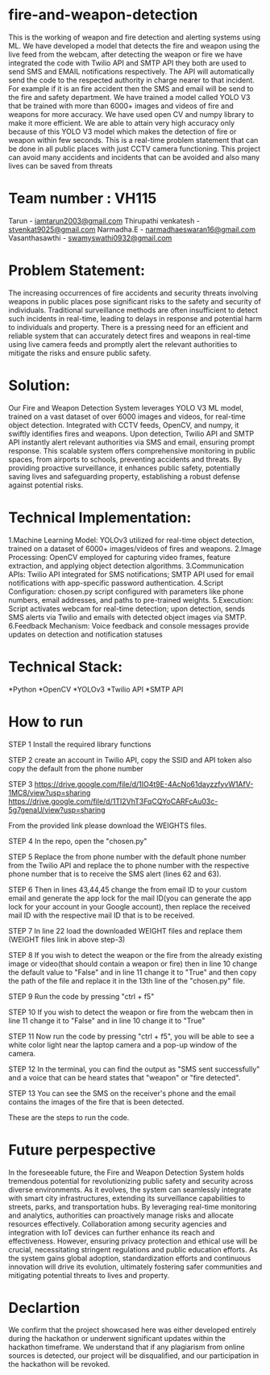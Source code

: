 # fire-and-weapon-detection
This is the working of weapon and fire detection and alerting systems using ML. We have developed a model that detects the fire and weapon using the live feed from the webcam, after detecting the weapon or fire we have integrated the code with Twilio API and SMTP API they both are used to send SMS and EMAIL notifications respectively. The API will automatically send the code to the respected authority in charge nearer to that incident. For example if it is an fire accident then the SMS and email will be send to the fire and safety department.  We have trained a model called YOLO V3 that be trained with more than 6000+ images and videos of fire and weapons for more accuracy. We have used open CV and numpy library to make it more efficient. We are able to attain very high accuracy only because of this YOLO V3 model which makes the detection of fire or weapon within few seconds. This is a real-time problem statement that can be done in all public places with just CCTV camera functioning. This project can avoid many accidents and incidents that can be avoided and also many lives can be saved from threats

# Team number : VH115

Tarun - iamtarun2003@gmail.com
Thirupathi venkatesh - stvenkat9025@gmail.com
Narmadha.E  - narmadhaeswaran16@gmail.com
Vasanthasawthi - swamyswathi0932@gmail.com

# Problem Statement:

The increasing occurrences of fire accidents and security threats involving weapons in public places pose significant risks to the safety and security of individuals. Traditional surveillance methods are often insufficient to detect such incidents in real-time, leading to delays in response and potential harm to individuals and property. There is a pressing need for an efficient and reliable system that can accurately detect fires and weapons in real-time using live camera feeds and promptly alert the relevant authorities to mitigate the risks and ensure public safety.

# Solution: 
Our Fire and Weapon Detection System leverages YOLO V3 ML model, trained on a vast dataset of over 6000 images and videos, for real-time object detection. Integrated with CCTV feeds, OpenCV, and numpy, it swiftly identifies fires and weapons. Upon detection, Twilio API and SMTP API instantly alert relevant authorities via SMS and email, ensuring prompt response. This scalable system offers comprehensive monitoring in public spaces, from airports to schools, preventing accidents and threats. By providing proactive surveillance, it enhances public safety, potentially saving lives and safeguarding property, establishing a robust defense against potential risks.


 # Technical Implementation:

1.Machine Learning Model: 
            YOLOv3 utilized for real-time object detection, trained on a dataset of 6000+ images/videos of fires and weapons.
2.Image Processing: 
            OpenCV employed for capturing video frames, feature extraction, and applying object detection algorithms.
3.Communication APIs:
           Twilio API integrated for SMS notifications; SMTP API used for email notifications with app-specific password authentication.
4.Script Configuration:
          chosen.py script configured with parameters like phone numbers, email addresses, and paths to pre-trained weights.
5.Execution:
          Script activates webcam for real-time detection; upon detection, sends SMS alerts via Twilio and emails with detected object images via SMTP.
6.Feedback Mechanism: 
         Voice feedback and console messages provide updates on detection and notification statuses

# Technical Stack:

*Python
*OpenCV
*YOLOv3
*Twilio API
*SMTP API

# How to run
STEP 1 
Install the required library functions

STEP 2 
create an account in Twilio API, copy the SSID and API token also copy the default from the phone number 

STEP 3 
https://drive.google.com/file/d/1IO4t9E-4AcNo61dayzzfyvW1AfV-1MC8/view?usp=sharing
https://drive.google.com/file/d/1TI2VhT3FqCQYoCARFcAu03c-5g7genaU/view?usp=sharing

From the provided link please download the WEIGHTS files.

STEP 4
In the repo, open the "chosen.py"

STEP 5
Replace the from phone number with the default phone number from the Twilio API and replace the to phone number with the respective phone number that is to receive the SMS alert (lines 62 and 63).

STEP 6 
Then in lines 43,44,45 change the from email ID to your custom email and generate the app lock for the mail ID(you can generate the app lock for your account in your Google account), then replace the received mail ID with the respective mail ID that is to be received.

STEP 7
In line 22 load the downloaded WEIGHT files and replace them (WEIGHT files link in above step-3)

STEP 8
If you wish to detect the weapon or the fire from the already existing image or video(that should contain a weapon or fire) then in line 10 change the default value to "False" and in line 11 change it to "True" and then copy the path of the file and replace it in the 13th line of the "chosen.py" file.

STEP 9
Run the code by pressing "ctrl + f5"

STEP 10
If you wish to detect the weapon or fire from the webcam then in line 11 change it to "False" and in line 10 change it to "True"

STEP 11 
Now run the code by pressing "ctrl + f5", you will be able to see a white color light near the laptop camera and a pop-up window of the camera.

STEP 12 
In the terminal, you can find the output as "SMS sent successfully" and a voice that can be heard states that "weapon" or "fire detected".

STEP 13
You can see the SMS on the receiver's phone and the email contains the images of the fire that is been detected.

These are the steps to run the code.

# Future perpespective 
In the foreseeable future, the Fire and Weapon Detection System holds tremendous potential for revolutionizing public safety and security across diverse environments. As it evolves, the system can seamlessly integrate with smart city infrastructures, extending its surveillance capabilities to streets, parks, and transportation hubs. By leveraging real-time monitoring and analytics, authorities can proactively manage risks and allocate resources effectively. Collaboration among security agencies and integration with IoT devices can further enhance its reach and effectiveness. However, ensuring privacy protection and ethical use will be crucial, necessitating stringent regulations and public education efforts. As the system gains global adoption, standardization efforts and continuous innovation will drive its evolution, ultimately fostering safer communities and mitigating potential threats to lives and property.

# Declartion 
We confirm that the project showcased here was either developed entirely during the hackathon or underwent significant updates within the hackathon timeframe. We understand that if any plagiarism from online sources is detected, our project will be disqualified, and our participation in the hackathon will be revoked.


